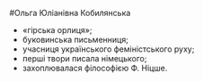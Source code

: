 #Ольга Юліанівна Кобилянська

<ul>
<li style="font-weight: 400;"><span style="font-weight: 400;">&laquo;гірська орлиця&raquo;;</span></li>
<li style="font-weight: 400;"><span style="font-weight: 400;">буковинська письменниця;</span></li>
<li style="font-weight: 400;"><span style="font-weight: 400;">учасниця українського феміністського руху;</span></li>
<li style="font-weight: 400;"><span style="font-weight: 400;">перші твори писала німецького;</span></li>
<li style="font-weight: 400;"><span style="font-weight: 400;">захоплювалася філософією Ф. Ніцше.</span></li>
</ul>